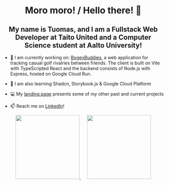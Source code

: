 <h1 align="center">Moro moro! / Hello there! 👋</h1>

<h2 align="center">My name is Tuomas, and I am a Fullstack Web Developer at Taito United and a Computer Science student at Aalto University!</h2>

- 🔭 I am currently working on: [BogeyBuddies](https://github.com/tuomax7/bogeybuddies), a web application for tracking casual golf rivalries between friends. The client is built on Vite with TypeScripted React and the backend consists of Node.js with Express, hosted on Google Cloud Run.

- 🌱 I am also learning Shadcn, Storybook.js & Google Cloud Platform

- 💻 My [landing page](https://tuomasnummela.onrender.com/) presents some of my other past and current projects

- 📫 Reach me on [LinkedIn](https://www.linkedin.com/in/tuomas-nummela/)!

<div align="center">
  <a href="https://github.com/anuraghazra/convoychat">
    <img height="200" src="https://github-readme-stats.vercel.app/api/top-langs?username=tuomax7&layout=compact&theme=default&langs_count=8&card_width=320" />
  </a>
  &nbsp;&nbsp;&nbsp;&nbsp;
  <a href="https://github.com/anuraghazra/github-readme-stats">
    <img height="200" src="https://github-readme-stats.vercel.app/api?username=tuomax7&theme=default" />
  </a>
</div>





<!--
**tuomax7/tuomax7** is a ✨ _special_ ✨ repository because its `README.md` (this file) appears on your GitHub profile.

Here are some ideas to get you started:

- 🔭 I’m currently working on ...
- 🌱 I’m currently learning ...
- 👯 I’m looking to collaborate on ...
- 🤔 I’m looking for help with ...
- 💬 Ask me about ...
- 📫 How to reach me: ...
- 😄 Pronouns: ...
- ⚡ Fun fact: ...
-->

